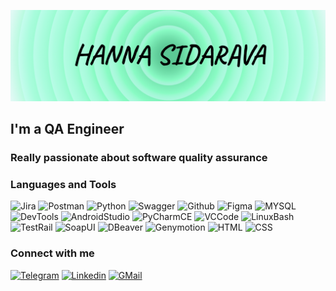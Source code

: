 [![Header](https://github.com/hsidarava/hsidarava/blob/main/assets/header_1.png)](https://github.com/hsidarava/hsidarava/blob/main/assets/header_1.png)

## I'm a QA Engineer

### Really passionate about software quality assurance

### Languages and Tools
![Jira](https://img.shields.io/badge/-Jira-090909?style=for-the-badge&logo=jira&logoColor=0052cc)
![Postman](https://img.shields.io/badge/-Postman-090909?style=for-the-badge&logo=postman&logoColor=F26B3A)
![Python](https://img.shields.io/badge/-Python-090909?style=for-the-badge&logo=python&logoColor=ffd343)
![Swagger](https://img.shields.io/badge/-Swagger-090909?style=for-the-badge&logo=swagger&logoColor=63db2a)
![Github](https://img.shields.io/badge/-Github-090909?style=for-the-badge&logo=github)
![Figma](https://img.shields.io/badge/-Figma-090909?style=for-the-badge&logo=figma&logoColor=5551FF)
![MYSQL](https://img.shields.io/badge/-MySQL-090909?style=for-the-badge&logo=mysql&logoColor=0074a3)
![DevTools](https://img.shields.io/badge/-DevTools-090909?style=for-the-badge&logo=googlechrome&logoColor=c5221f)
![AndroidStudio](https://img.shields.io/badge/-AndroidStudio-090909?style=for-the-badge&logo=androidstudio&logoColor=3ad07d)
![PyCharmCE](https://img.shields.io/badge/-PyCharmCE-090909?style=for-the-badge&logo=pycharm)
![VCCode](https://img.shields.io/badge/-VCCode-090909?style=for-the-badge&logo=visualstudiocode&logoColor=0071bc)
![LinuxBash](https://img.shields.io/badge/LinuxBash-090909?style=for-the-badge&logo=linux)
![TestRail](https://img.shields.io/badge/TestRail-090909?style=for-the-badge)
![SoapUI](https://img.shields.io/badge/SoapUI-090909?style=for-the-badge)
![DBeaver](https://img.shields.io/badge/-DBeaver-090909?style=for-the-badge&logo=dbeaver&logoColor=0071bc)
![Genymotion](https://img.shields.io/badge/-Genymotion-090909?style=for-the-badge&logo=genymotion)
![HTML](https://img.shields.io/badge/-HTML-090909?style=for-the-badge&logo=html)
![CSS](https://img.shields.io/badge/-CSS-090909?style=for-the-badge&logo=css)

### Connect with me
[![Telegram](https://img.shields.io/badge/Telegram-090909?style=for-the-badge&logo=telegram&logoColor=31a5db)](https://t.me/hsidarava967)
[![Linkedin](https://img.shields.io/badge/Linkedin-090909?style=for-the-badge&logo=linkedin&logoColor=0073b1)](https://www.linkedin.com/in/hanna-sidarava-085014170/)
[![GMail](https://img.shields.io/badge/GMail-090909?style=for-the-badge&logo=gmail)](mailto:annsidarava@gmail.com)
